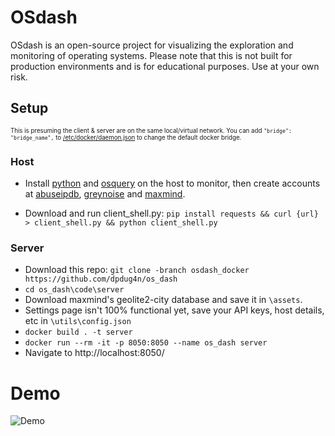 # OSdash
OSdash is an open-source project for visualizing the exploration and monitoring of operating systems. Please note that this is not built for production environments and is for educational purposes. Use at your own risk.   

## Setup  
<sub><sup>This is presuming the client & server are on the same local/virtual network. You can add ``"bridge": "bridge_name",`` to [/etc/docker/daemon.json](https://docs.docker.com/engine/reference/commandline/dockerd/) to change the default docker bridge.<sup></sub>
### Host 
* Install [python](https://www.python.org/) and [osquery](https://osquery.io/) on the host to monitor, then create accounts at [abuseipdb](https://www.abuseipdb.com/), [greynoise](https://developer.greynoise.io/docs/using-the-greynoise-community-api) and [maxmind](https://dev.maxmind.com/geoip/geoip2/geolite2/).  

* Download and run client_shell.py: ``pip install requests && curl {url} > client_shell.py && python client_shell.py``
### Server
* Download this repo: ``git clone -branch osdash_docker https://github.com/dpdug4n/os_dash``
* ``cd os_dash\code\server``
* Download maxmind's geolite2-city database and save it in ``\assets``.
* Settings page isn't 100% functional yet, save your API keys, host details, etc in ``\utils\config.json``
* ``docker build . -t server``  
* ``docker run --rm -it -p 8050:8050 --name os_dash server``
* Navigate to http://localhost:8050/ 

# Demo
![Demo](https://user-images.githubusercontent.com/33767549/119290788-3b4d6980-bc1b-11eb-95fd-00bd9930eae6.gif)
